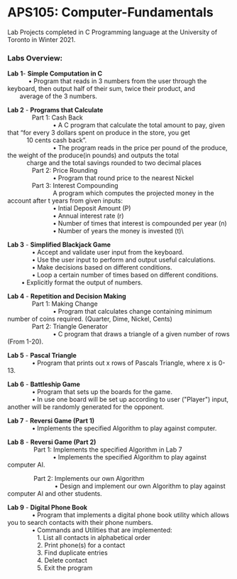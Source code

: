 # APS105: Computer-Fundamentals
Lab Projects completed in C Programming language at the University of Toronto in Winter 2021.

### **Labs Overview:**
**Lab** **1**- **Simple Computation in C**\
&nbsp; &nbsp; &nbsp; &nbsp; &nbsp; &nbsp; • Program that reads in 3 numbers from the user through the keyboard, then output half of their sum, twice their product, and &nbsp; &nbsp; &nbsp; &nbsp; &nbsp; &nbsp; &nbsp; &nbsp; &nbsp; &nbsp; &nbsp; &nbsp; &nbsp; &nbsp;average of the 3 numbers.


**Lab 2** - **Programs that Calculate**\
&nbsp; &nbsp; &nbsp; &nbsp; &nbsp; &nbsp; &nbsp; Part 1: Cash Back\
&nbsp; &nbsp; &nbsp; &nbsp; &nbsp; &nbsp; &nbsp; &nbsp; &nbsp; &nbsp; &nbsp; &nbsp; &nbsp; • A C program that calculate the total amount to pay, given that “for every 3 dollars spent on produce in the store, you get &nbsp; &nbsp; &nbsp; &nbsp; &nbsp; &nbsp; &nbsp; &nbsp;&nbsp; &nbsp; &nbsp; &nbsp; &nbsp; &nbsp; &nbsp; &nbsp;&nbsp; &nbsp; 10 cents cash back”.\
&nbsp; &nbsp; &nbsp; &nbsp; &nbsp; &nbsp; &nbsp; &nbsp; &nbsp; &nbsp; &nbsp; &nbsp; &nbsp; • The program reads in the price per pound of the produce, the weight of the produce(in pounds) and outputs the total &nbsp; &nbsp; &nbsp; &nbsp; &nbsp; &nbsp; &nbsp; &nbsp; &nbsp; &nbsp; &nbsp; &nbsp; &nbsp; &nbsp; &nbsp; &nbsp; &nbsp; &nbsp; &nbsp; &nbsp;charge and the total savings rounded to two decimal places\
&nbsp; &nbsp; &nbsp; &nbsp; &nbsp; &nbsp; &nbsp; Part 2: Price Rounding\
&nbsp; &nbsp; &nbsp; &nbsp; &nbsp; &nbsp; &nbsp; &nbsp; &nbsp; &nbsp; &nbsp; &nbsp; &nbsp; • Program that round price to the nearest Nickel\
&nbsp; &nbsp; &nbsp; &nbsp; &nbsp; &nbsp; &nbsp; Part 3: Interest Compounding\
&nbsp; &nbsp; &nbsp; &nbsp; &nbsp; &nbsp; &nbsp; &nbsp; &nbsp; &nbsp; &nbsp; &nbsp; &nbsp; A program which computes the projected money in the account after t years from given inputs:\
&nbsp; &nbsp; &nbsp; &nbsp; &nbsp; &nbsp; &nbsp; &nbsp; &nbsp; &nbsp; &nbsp; &nbsp; &nbsp; • Intial Deposit Amount (P)\
&nbsp; &nbsp; &nbsp; &nbsp; &nbsp; &nbsp; &nbsp; &nbsp; &nbsp; &nbsp; &nbsp; &nbsp; &nbsp; • Annual interest rate (r)\
&nbsp; &nbsp; &nbsp; &nbsp; &nbsp; &nbsp; &nbsp; &nbsp; &nbsp; &nbsp; &nbsp; &nbsp; &nbsp; • Number of times that interest is compounded per year (n)\
&nbsp; &nbsp; &nbsp; &nbsp; &nbsp; &nbsp; &nbsp; &nbsp; &nbsp; &nbsp; &nbsp; &nbsp; &nbsp; • Number of years the money is invested (t)\




**Lab 3** - **Simplified Blackjack Game**\
&nbsp; &nbsp; &nbsp; &nbsp; &nbsp; &nbsp; &nbsp; • Accept and validate user input from the keyboard.\
&nbsp; &nbsp; &nbsp; &nbsp; &nbsp; &nbsp; &nbsp; • Use the user input to perform and output useful calculations.\
&nbsp; &nbsp; &nbsp; &nbsp; &nbsp; &nbsp; &nbsp; • Make decisions based on different conditions.\
&nbsp; &nbsp; &nbsp; &nbsp; &nbsp; &nbsp; &nbsp; • Loop a certain number of times based on different conditions.
&nbsp; &nbsp; &nbsp; &nbsp; &nbsp; &nbsp; &nbsp; • Explicitly format the output of numbers.


**Lab 4** - **Repetition and Decision Making**\
&nbsp; &nbsp; &nbsp; &nbsp; &nbsp; &nbsp; &nbsp; Part 1: Making Change\
&nbsp; &nbsp; &nbsp; &nbsp; &nbsp; &nbsp; &nbsp; &nbsp; &nbsp; &nbsp; &nbsp; &nbsp; &nbsp; • Program that calculates change containing minimum number of coins required. (Quarter, Dime, Nickel, Cents)\
&nbsp; &nbsp; &nbsp; &nbsp; &nbsp; &nbsp; &nbsp; Part 2: Triangle Generator\
&nbsp; &nbsp; &nbsp; &nbsp; &nbsp; &nbsp; &nbsp; &nbsp; &nbsp; &nbsp; &nbsp; &nbsp; &nbsp; • C program that draws a triangle of a given number of rows (From 1-20).
       
       
**Lab 5** - **Pascal Triangle**\
&nbsp; &nbsp; &nbsp; &nbsp; &nbsp; &nbsp; &nbsp; • Program that prints out x rows of Pascals Triangle, where x is 0-13.


**Lab 6** - **Battleship Game**\
&nbsp; &nbsp; &nbsp; &nbsp; &nbsp; &nbsp; &nbsp; • Program that sets up the boards for the game.\
&nbsp; &nbsp; &nbsp; &nbsp; &nbsp; &nbsp; &nbsp; • In use one board will be set up according to user ("Player") input, another will be randomly generated for the opponent.


**Lab 7** - **Reversi Game (Part 1)**\
&nbsp; &nbsp; &nbsp; &nbsp; &nbsp; &nbsp; &nbsp; • Implements the specified Algorithm to play against computer.


**Lab 8** - **Reversi Game (Part 2)**\
&nbsp; &nbsp; &nbsp; &nbsp; &nbsp; &nbsp; &nbsp; &nbsp;Part 1: Implements the specified Algorithm in Lab 7\
&nbsp; &nbsp; &nbsp; &nbsp; &nbsp; &nbsp; &nbsp; &nbsp; &nbsp; &nbsp; &nbsp; &nbsp; &nbsp; • Implements the specified Algorithm to play against computer AI.

&nbsp; &nbsp; &nbsp; &nbsp; &nbsp; &nbsp; &nbsp; &nbsp;Part 2: Implements our own Algorithm\
&nbsp; &nbsp; &nbsp; &nbsp; &nbsp; &nbsp; &nbsp; &nbsp; &nbsp; &nbsp; &nbsp; &nbsp; &nbsp; &nbsp;• Design and implement our own Algorithm to play against computer AI and other students.
      
      
**Lab 9** - **Digital Phone Book**\
&nbsp; &nbsp; &nbsp; &nbsp; &nbsp; &nbsp; &nbsp; • Program that implements a digital phone book utility which allows you to search contacts with their phone numbers.\
&nbsp; &nbsp; &nbsp; &nbsp; &nbsp; &nbsp; &nbsp; • Commands and Utilities that are implemented:\
&nbsp; &nbsp; &nbsp; &nbsp; &nbsp; &nbsp; &nbsp; &nbsp; &nbsp;1. List all contacts in alphabetical order\
&nbsp; &nbsp; &nbsp; &nbsp; &nbsp; &nbsp; &nbsp; &nbsp; &nbsp;2. Print phone(s) for a contact\
&nbsp; &nbsp; &nbsp; &nbsp; &nbsp; &nbsp; &nbsp; &nbsp; &nbsp;3. Find duplicate entries\
&nbsp; &nbsp; &nbsp; &nbsp; &nbsp; &nbsp; &nbsp; &nbsp; &nbsp;4. Delete contact\
&nbsp; &nbsp; &nbsp; &nbsp; &nbsp; &nbsp; &nbsp; &nbsp; &nbsp;5. Exit the program


